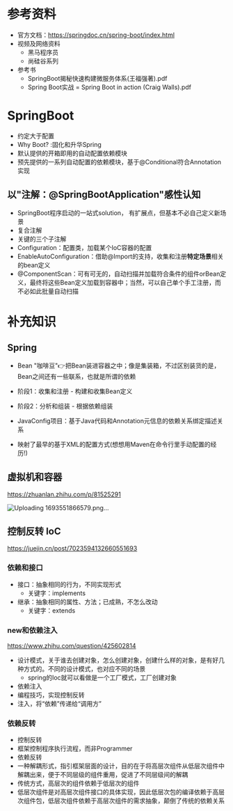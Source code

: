 # 参考资料

- 官方文档：https://springdoc.cn/spring-boot/index.html
- 视频及网络资料
  - 黑马程序员
  - 尚硅谷系列
- 参考书
  - SpringBoot揭秘快速构建微服务体系(王福强著).pdf
  - Spring Boot实战 = Spring Boot in action (Craig Walls).pdf


# SpringBoot

- 约定大于配置
- Why Boot? :固化和升华Spring
 - 默认提供的开箱即用的自动配置依赖模块
 - 预先提供的一系列自动配置的依赖模块，基于@Conditional符合Annotation实现


## 以"注解：@SpringBootApplication"感性认知

- SpringBoot程序启动的一站式solution， 有扩展点，但基本不必自己定义新场景
- 复合注解
- 关键的三个子注解
 - Configuration：配置类，加载某个IoC容器的配置
 - EnableAutoConfiguration：借助@Import的支持，收集和注册**特定场景**相关的bean定义
 - @ComponentScan：可有可无的，自动扫描并加载符合条件的组件orBean定义，最终将这些Bean定义加载到容器中；当然，可以自己单个手工注册，而不必如此批量自动扫描


 

# 补充知识


## Spring

- Bean "咖啡豆"👉把Bean装进容器之中；像是集装箱，不过区别装货的是，Bean之间还有一些联系，也就是所谓的依赖
 - 阶段1：收集和注册 - 构建和收集Bean定义
 - 阶段2：分析和组装 - 根据依赖组装

- JavaConfig项目：基于Java代码和Annotation元信息的依赖关系绑定描述关系
 - 映射了最早的基于XML的配置方式(想想用Maven在命令行里手动配置的经历!)


## 虚拟机和容器


https://zhuanlan.zhihu.com/p/81525291

![Uploading 1693551866579.png…]()



## 控制反转 IoC


https://juejin.cn/post/7023594132660551693


### 依赖和接口
- 接口：抽象相同的行为，不同实现形式
  - 关键字：implements
- 继承：抽象相同的属性、方法；已成熟，不怎么改动
  - 关键字：extends


### new和依赖注入

https://www.zhihu.com/question/425602814  

- 设计模式，关于谁去创建对象，怎么创建对象，创建什么样的对象，是有好几种方式的。不同的设计模式，也对应不同的场景  
  - spring的Ioc就可以看做是一个工厂模式，工厂创建对象
- 依赖注入
 - 编程技巧，实现控制反转
 - 注入，将“依赖”传递给“调用方”

 
### 依赖反转


- 控制反转
 - 框架控制程序执行流程，而非Programmer
- 依赖反转
 - 一种解耦形式，指引框架层面的设计，目的在于将高层次组件从低层次组件中解耦出来，便于不同层级的组件重用，促进了不同层级间的解耦
 - 传统方式，高层次的组件依赖于低层次的组件
 - 低层次组件是对高层次组件接口的具体实现，因此低层次包的编译依赖于高层次组件包，低层次组件依赖于高层次组件的需求抽象，颠倒了传统的依赖关系
